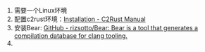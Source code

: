 
1. 需要一个Linux环境
2. 配置c2rust环境：[Installation - C2Rust Manual](https://c2rust.com/manual/installation.html#building-c2rust)
3. 安装Bear: [GitHub - rizsotto/Bear: Bear is a tool that generates a compilation database for clang tooling.](https://github.com/rizsotto/Bear)
4. 